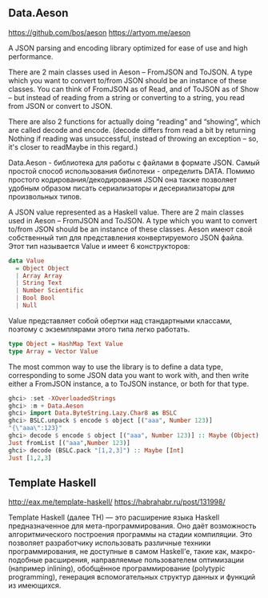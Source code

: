 ## Data.Aeson ##
https://github.com/bos/aeson
https://artyom.me/aeson

A JSON parsing and encoding library optimized for ease of use and high performance.

There are 2 main classes used in Aeson – FromJSON and ToJSON. A type which you want to convert to/from JSON should be an instance of these classes. You can think of FromJSON as of Read, and of ToJSON as of Show – but instead of reading from a string or converting to a string, you read from JSON or convert to JSON.

There are also 2 functions for actually doing “reading” and “showing”, which are called decode and encode. (decode differs from read a bit by returning Nothing if reading was unsuccessful, instead of throwing an exception – so, it's closer to readMaybe in this regard.)

Data.Aeson - библиотека для работы с файлами в формате JSON. Самый простой способ использования библотеки - определить DATA. Помимо простого кодирования/декодирования JSON она также позволяет удобным образом писать сериализаторы и десериализаторы для произвольных типов. 

A JSON value represented as a Haskell value.
There are 2 main classes used in Aeson – FromJSON and ToJSON. A type which you want to convert to/from JSON should be an instance of these classes. 
Aeson имеют свой собственный тип для представления конвертируемого JSON файла. Этот тип называется Value и имеет 6 конструкторов:
```haskell
data Value
  = Object Object
  | Array Array
  | String Text
  | Number Scientific
  | Bool Bool
  | Null
```

Valuе представляет собой обертки над стандартными классами, поэтому с экземплярами этого типа легко работать.
```haskell
type Object = HashMap Text Value
type Array = Vector Value
```


The most common way to use the library is to define a data type, corresponding to some JSON data you want to work with, and then write either a FromJSON instance, a to ToJSON instance, or both for that type.

```haskell
ghci> :set -XOverloadedStrings
ghci> :m + Data.Aeson
ghci> import Data.ByteString.Lazy.Char8 as BSLC
ghci> BSLC.unpack $ encode $ object [("aaa", Number 123)]
"{\"aaa\":123}"
ghci> decode $ encode $ object [("aaa", Number 123)] :: Maybe (Object)
Just fromList [("aaa",Number 123)]
ghci> decode (BSLC.pack "[1,2,3]") :: Maybe [Int]
Just [1,2,3]
```

## Template Haskell ##
http://eax.me/template-haskell/
https://habrahabr.ru/post/131998/

Template Haskell (далее TH) — это расширение языка Haskell предназначенное для мета-программирования. Оно даёт возможность алгоритмического построения программы на стадии компиляции. Это позволяет разработчику использовать различные техники программирования, не доступные в самом Haskell’е, такие как, макро-подобные расширения, направляемые пользователем оптимизации (например inlining), обобщённое программирование (polytypic programming), генерация вспомогательных структур данных и функций из имеющихся.

